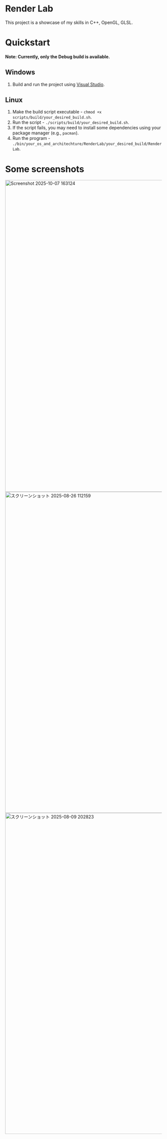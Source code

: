 # Render Lab

This project is a showcase of my skills in C++, OpenGL, GLSL.

# Quickstart

#### Note: Currently, only the Debug build is available.

## Windows
1. Build and run the project using [Visual Studio](https://visualstudio.microsoft.com/vs/).

## Linux
1. Make the build script executable - `chmod +x scripts/build/your_desired_build.sh`.
2. Run the script - `./scripts/build/your_desired_build.sh`.
3. If the script fails, you may need to install some dependencies using your package manager (e.g., `pacman`).
4. Run the program - `./bin/your_os_and_architechture/RenderLab/your_desired_build/RenderLab`.

# Some screenshots
<img width="1919" height="1002" alt="Screenshot 2025-10-07 163124" src="https://github.com/user-attachments/assets/0f96e11b-87c1-49b5-aa71-f6b54e995fc5" />
<img width="1920" height="1032" alt="スクリーンショット 2025-08-26 112159" src="https://github.com/user-attachments/assets/1ef7b2ea-a7f0-4265-9efe-b423fa5da1bc" />
<img width="1920" height="1032" alt="スクリーンショット 2025-08-09 202823" src="https://github.com/user-attachments/assets/9df96853-01c1-4def-b6a4-8e01175df5c6" />
